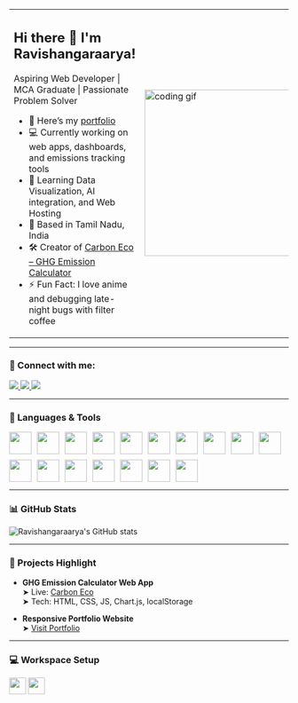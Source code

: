 <table>
  <tr>
    <td valign="top">

## Hi there 👋 I'm Ravishangaraarya!

Aspiring Web Developer | MCA Graduate | Passionate Problem Solver  

- 🔭 Here’s my [portfolio](https://portfolio-rv23.netlify.app/)  
- 💻 Currently working on web apps, dashboards, and emissions tracking tools  
- 🌱 Learning Data Visualization, AI integration, and Web Hosting  
- 📍 Based in Tamil Nadu, India  
- 🛠️ Creator of [Carbon Eco – GHG Emission Calculator](https://monkeydluffy24.pythonanywhere.com/)  
- ⚡ Fun Fact: I love anime and debugging late-night bugs with filter coffee  

</td>
<td>
  <img src="https://media.giphy.com/media/qgQUggAC3Pfv687qPC/giphy.gif" width="300" alt="coding gif"/>
</td>
</tr>
</table>

---

### 🔗 Connect with me:
<p align="left">
  <a href="https://www.linkedin.com/in/ravishangar-aarya24">
    <img src="https://img.shields.io/badge/LinkedIn-blue?style=for-the-badge&logo=linkedin&logoColor=white"/>
  </a>
  <a href="https://github.com/ravi609">
    <img src="https://img.shields.io/badge/GitHub-black?style=for-the-badge&logo=github&logoColor=white"/>
  </a>
  <a href="https://leetcode.com/u/cqcO1cztVw/">
    <img src="https://img.shields.io/badge/LeetCode-yellow?style=for-the-badge&logo=leetcode&logoColor=black"/>
  </a>
</p>

---

### 🚀 Languages & Tools
<div style="display: flex; flex-wrap: wrap; gap: 10px;">
  <img src="https://img.icons8.com/color/48/html-5.png" height="40"/>
  <img src="https://img.icons8.com/color/48/css3.png" height="40"/>
  <img src="https://img.icons8.com/color/48/javascript.png" height="40"/>
  <img src="https://img.icons8.com/color/48/python.png" height="40"/>
  <img src="https://img.icons8.com/color/48/java-coffee-cup-logo.png" height="40"/>
  <img src="https://img.icons8.com/ios-filled/50/sql.png" height="40"/>
  <img src="https://img.icons8.com/color/48/mysql-logo.png" height="40"/>
  <img src="https://img.icons8.com/color/48/mongodb.png" height="40"/>
  <img src="https://img.icons8.com/color/48/react-native.png" height="40"/>
  <img src="https://img.icons8.com/color/48/nodejs.png" height="40"/>
  <img src="https://img.icons8.com/color/48/visual-studio-code-2019.png" height="40"/>
  <img src="https://img.icons8.com/color/48/pycharm.png" height="40"/>
  <img src="https://img.icons8.com/color/48/adobe-photoshop.png" height="40"/>
  <img src="https://img.icons8.com/color/48/figma--v1.png" height="40"/>
  <img src="https://img.icons8.com/color/48/microsoft-excel-2019--v1.png" height="40"/>
  <img src="https://img.icons8.com/color/48/amazon-web-services.png" height="40"/>
  <img src="https://img.icons8.com/color/48/google-cloud.png" height="40"/>
</div>

---

### 📊 GitHub Stats
![Ravishangaraarya's GitHub stats](https://github-readme-stats.vercel.app/api?username=ravi609&theme=radical&show_icons=true)

---

### 💼 Projects Highlight
- **GHG Emission Calculator Web App**  
  ➤ Live: [Carbon Eco](https://monkeydluffy24.pythonanywhere.com/)  
  ➤ Tech: HTML, CSS, JS, Chart.js, localStorage

- **Responsive Portfolio Website**  
  ➤ [Visit Portfolio](https://portfolio-rv23.netlify.app/)

---

### 💻 Workspace Setup
<img height="30" src="https://img.shields.io/badge/Lenovo-V15_G2_ALC-ED1C24?style=for-the-badge&logo=lenovo&logoColor=white"/>
<img height="30" src="https://img.shields.io/badge/Windows-11-0078D6?style=for-the-badge&logo=windows&logoColor=white"/>
